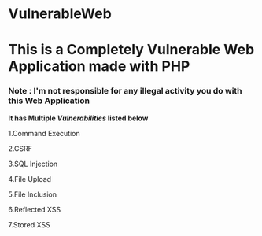 # VulnerableWeb
# This is a Completely Vulnerable Web Application made with PHP

### Note : I'm not responsible for any illegal activity you do with this Web Application

**It has Multiple _Vulnerabilities_ listed below**

1.Command Execution

2.CSRF

3.SQL Injection

4.File Upload

5.File Inclusion

6.Reflected XSS

7.Stored XSS
